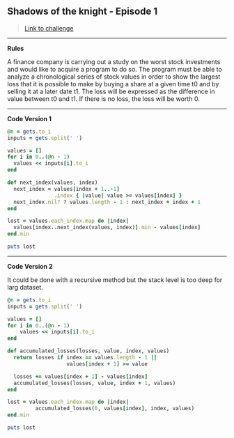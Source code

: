 ## Shadows of the knight - Episode 1

> [Link to challenge](https://www.codingame.com/ide/puzzle/shadows-of-the-knight-episode-1)

---

**Rules**

A finance company is carrying out a study on the worst stock investments and would like to acquire a program to do so. The program must be able to analyze a chronological series of stock values in order to show the largest loss that it is possible to make by buying a share at a given time t0 and by selling it at a later date t1. The loss will be expressed as the difference in value between t0 and t1. If there is no loss, the loss will be worth 0.

---

**Code Version 1**

```ruby
@n = gets.to_i
inputs = gets.split(' ')

values = []
for i in 0..(@n - 1)
  values << inputs[i].to_i
end

def next_index(values, index)
  next_index = values[index + 1..-1]
               .index { |value| value >= values[index] }
  next_index.nil? ? values.length - 1 : next_index + index + 1
end

lost = values.each_index.map do |index|
  values[index..next_index(values, index)].min - values[index]
end.min

puts lost
```

---

**Code Version 2**

It could be done with a recursive method but the stack level is too deep for larg dataset.

```ruby
@n = gets.to_i
inputs = gets.split(' ')

values = []
for i in 0..(@n - 1)
    values << inputs[i].to_i
end

def accumulated_losses(losses, value, index, values)
  return losses if index == values.length - 1 ||
                   values[index + 1] >= value

  losses += values[index + 1] - values[index]
  accumulated_losses(losses, value, index + 1, values)
end

lost = values.each_index.map do |index|
         accumulated_losses(0, values[index], index, values)
end.min

puts lost
```
